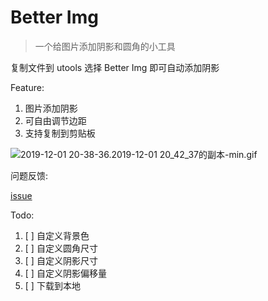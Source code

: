# Better Img
> 一个给图片添加阴影和圆角的小工具

复制文件到 utools 选择 Better Img 即可自动添加阴影

Feature:
1. 图片添加阴影
2. 可自由调节边距
3. 支持复制到剪贴板

![2019-12-01 20-38-36.2019-12-01 20_42_37的副本-min.gif](https://user-gold-cdn.xitu.io/2019/12/1/16ec1a567b8b3f52?w=1756&h=1190&f=gif&s=2340518)

问题反馈:

[issue](https://github.com/Haaayden/utools-better-img/issues)

Todo:
1. [ ] 自定义背景色
2. [ ] 自定义圆角尺寸
3. [ ] 自定义阴影尺寸
4. [ ] 自定义阴影偏移量
5. [ ] 下载到本地
